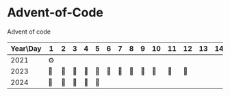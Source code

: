 # Advent-of-Code
Advent of code

| Year\\Day | 1   | 2   | 3   | 4   | 5   | 6   | 7   | 8   | 9   | 10  | 11  | 12  | 13  | 14  | 15  | 16  | 17  | 18  | 19  | 20  | 21  | 22  | 23  | 24  | 25  |
| --------- | --- | --- | --- | --- | --- | --- | --- | --- | --- | --- | --- | --- | --- | --- | --- | --- | --- | --- | --- | --- | --- | --- | --- | --- | --- |
| 2021      |  ⚙️  |     |     |     |     |     |     |     |     |     |     |     |     |     |     |     |     |     |     |     |     |     |     |     |     |
| 2023      | 🫨  | 🫨  | 🫨  | 🫨  | 🫨  | 🫨  | 🫨  | 🫨  | 🫨  | 🫨  | 🫨  | 🍞 |     |     |     |     |     |     |     |     |     |     | 🫨  |     |     |
| 2024      | 🫠  | 🫠  | 🫠  | 🫠  | 🫠  |     |     |     |     |     |     |     |     |     |     |     |     |     |     |     |     |     |     |     |     |